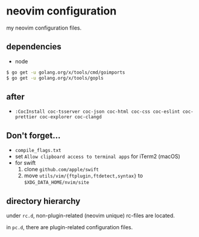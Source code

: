 # neovim configuration

my neovim configuration files.

## dependencies

- node

```sh
$ go get -u golang.org/x/tools/cmd/goimports
$ go get -u golang.org/x/tools/gopls
```

## after

- `:CocInstall coc-tsserver coc-json coc-html coc-css coc-eslint coc-prettier coc-explorer coc-clangd`

## Don't forget...

- `compile_flags.txt`
- set `Allow clipboard access to terminal apps` for iTerm2 (macOS)
- for swift
  1. clone `github.com/apple/swift`
  1. move `utils/vim/{ftplugin,ftdetect,syntax}` to `$XDG_DATA_HOME/nvim/site`

## directory hierarchy

under `rc.d`, non-plugin-related (neovim unique) rc-files are located.

in `pc.d`, there are plugin-related configuration files.

